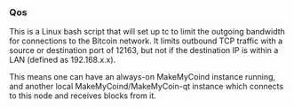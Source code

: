 ### Qos ###

This is a Linux bash script that will set up tc to limit the outgoing bandwidth for connections to the Bitcoin network. It limits outbound TCP traffic with a source or destination port of 12163, but not if the destination IP is within a LAN (defined as 192.168.x.x).

This means one can have an always-on MakeMyCoind instance running, and another local MakeMyCoind/MakeMyCoin-qt instance which connects to this node and receives blocks from it.
